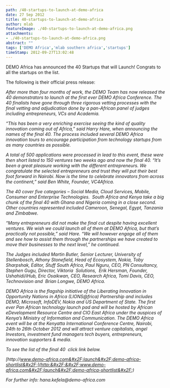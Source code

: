 ```yaml
---
path: /40-startups-to-launch-at-demo-africa
date: 27 Sep 2012
title: 40-startups-to-launch-at-demo-africa
author: mlab
featureImage: ./40-startups-to-launch-at-demo-africa.png
attachments: 
- ./40-startups-to-launch-at-demo-africa.png
abstract: ""
tags: ['DEMO Africa','mlab southern africa','startups']
timeStamp: 2012-09-27T13:02:48
---
```


DEMO Africa has announced the 40 Startups that will Launch! Congrats to all the startups on the list.

The following is their official press release:

_After more than four months of work, the DEMO Team has now released the 40 demonstrators to launch at the first ever DEMO Africa Conference. The 40 finalists have gone through three rigorous vetting processes with the final vetting and adjudication done by a pan-African panel of judges including entrepreneurs, VCs and Academia._

_“This has been a very enriching exercise seeing the kind of quality innovation coming out of Africa,” said Harry Hare, when announcing the names of the final 40. The process included several DEMO Africa innovation tours to encourage participation from technology startups from as many countries as possible._

_A total of 500 applications were processed in lead to this event, these were then short listed to 150 ventures two weeks ago and now the final 40. “It’s been a great pleasure working with the different entrepreneurs. We congratulate the selected entrepreneurs and trust they will put their best foot forward in Nairobi. Now is the time to celebrate innovators from across the continent,” said Ben White, Founder, VC4Africa._

_The 40 cover five categories – Social Media, Cloud Services, Mobile, Consumer and Enterprise Technologies.  South Africa and Kenya take a big chunk of the final 40 with Ghana and Nigeria coming in a close second. Other countries represented included Cameroon, Senegal, Egypt, Tanzania and Zimbabwe._

_“Many entrepreneurs did not make the final cut despite having excellent ventures. We wish we could launch all of them at DEMO Africa, but that’s practically not possible,” said Hare. “We will however engage all of them and see how to assist them through the partnerships we have created to move their businesses to the next level,” he continued._

_The Judges included Martin Butler, Senior Lecturer, University of Stellenbosch, Athony Stonefield, Head of Ecosystem, Nokia, Toby Sharpshak, Editor, Stuff South Africa, Paul Nguru, CEO, PN Consultancy, Stephen Gugu, Director, Viktoria  Solutions,  Erik Hersman, Founder, Ushahidi&#x2F;iHub, Eric Osaikwan, CEO, Research Africa, Tomi Davis, CEO, Technovision and  Brian Longwe, DEMO Africa._

_DEMO Africa is the flagship initiative of the Liberating Innovation in Opportunity Nations in Africa (LIONS@frica) Partnership and includes DEMO, Microsoft, InfoDEV, Nokia and US Department of State. The first ever Pan African technology launch pad and will be hosted by African eDevelopment Resource Centre and CIO East Africa under the auspices of Kenya’s Ministry of Information and Communication. The DEMO Africa event will be at the Kenyatta International Conference Centre, Nairobi, 24th to 26th October 2012 and will attract venture capitalists, angel Investors, investment fund managers tech buyers, entrepreneurs, innovation supporters &amp; media._

_To see the list of the final 40  click link below._

_[http:&#x2F;&#x2F;www.demo-africa.com&#x2F;launch&#x2F;demo-africa-shortlist&#x2F;](http:&#x2F;&#x2F;www.demo-africa.com&#x2F;launch&#x2F;demo-africa-shortlist&#x2F;)_

_For further info: hana.kefela@demo-africa.com_


